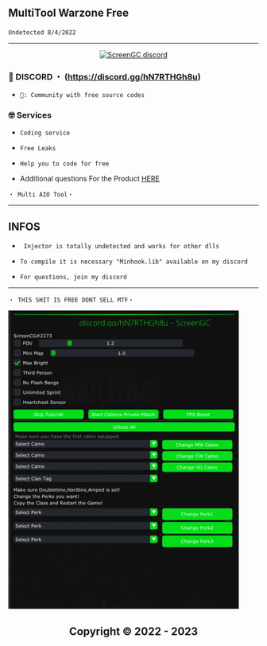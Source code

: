 ## MultiTool Warzone Free 
 ```sh-session
Undetected 8/4/2022
 ``` 
 
 
***
  <p align="center">
    <a href="https://discord.com/users/422428445499195396">
        <img title="ScreenGC Discord" alt="ScreenGC discord" src="https://discord.c99.nl/widget/theme-2/422428445499195396.png"/>
    </a>
</p>
 
</p>
 
### 💬 DISCORD ・ (https://discord.gg/hN7RTHGh8u) 

* ` 📌: Community with free source codes ` 

### 🤓 Services 

* ` Coding service `

* ` Free Leaks `

* ` Help you to code for free `

- Additional questions For the Product [HERE](https://github.com/ScreenGC/screengc)


 ```sh-session
・ Multi AIO Tool・ 
```                
***


## INFOS

* ` Injector is totally undetected and works for other dlls`

* ` To compile it is necessary "Minhook.lib" available on my discord `

* ` For questions, join my discord `


***


 ```sh-session
・ THIS SHIT IS FREE DONT SELL MTF・ 
```      
![Preview](https://github.com/ScreenGC/Warzone-Multi-tool/blob/main/unknown.png)

<h2 align="center"> Copyright © 2022 - 2023
